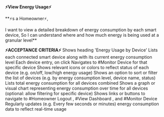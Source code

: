 **⚡View Energy Usage⚡**

**⚡s a Homeowner⚡,

I want to view a detailed breakdown of energy consumption by each smart device,
So I can understand where and how much energy is being used at a granular level**

**⚡ACCEPTANCE CRITERIA⚡**
Shows heading 'Energy Usage by Device'
Lists each connected smart device along with its current energy consumption level
Each device entry, on click
Navigates to #Monitor Device  for that specific device
Shows relevant icons or colors to reflect status of each device (e.g. on/off, low/high energy usage)
Shows an option to sort or filter the list of devices (e.g. by energy consumption level, device name, status)
Lists total energy consumption for all devices combined
Shows a graph or visual chart representing energy consumption over time for all devices (optional: allow filtering for specific device)
Shows links or buttons to navigate to #Homeowner Logout , #View Dashboard , and #Monitor Device 
Regularly updates (e.g. Every few seconds or minutes) energy consumption data to reflect real-time usage
